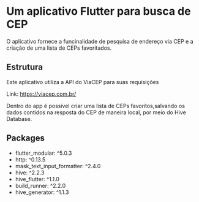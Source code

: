 # Um aplicativo Flutter para busca de CEP

O aplicativo fornece a funcinalidade de pesquisa de endereço via CEP e a criação de uma lista de CEPs favoritados.


## Estrutura

Este aplicativo utiliza a API do ViaCEP para suas requisições

Link: https://viacep.com.br/

Dentro do app é possível criar uma lista de CEPs favoritos,salvando os dados contidos na resposta do CEP de maneira local, por meio do Hive Database.


## Packages

- flutter_modular: ^5.0.3
- http: ^0.13.5
- mask_text_input_formatter: ^2.4.0
- hive: ^2.2.3
- hive_flutter: ^1.1.0
- build_runner: ^2.2.0
- hive_generator: ^1.1.3

